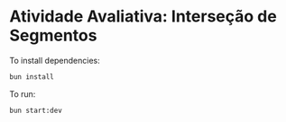 # Atividade Avaliativa: Interseção de Segmentos

To install dependencies:

```bash
bun install
```

To run:

```bash
bun start:dev
```
